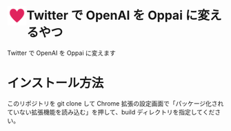 # <img src="public/icons/icon_48.png" width="45" align="left"> Twitter で OpenAI を Oppai に変えるやつ

Twitter で OpenAI を Oppai に変えます

# インストール方法

このリポジトリを git clone して Chrome 拡張の設定画面で「パッケージ化されていない拡張機能を読み込む」を押して、build ディレクトリを指定してください。
